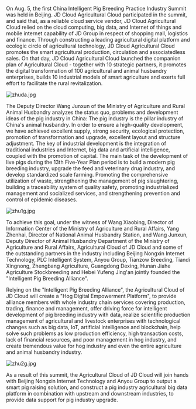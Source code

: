 On Aug. 5, the first China Intelligent Pig Breeding Practice Industry Summit was held in Beijing. JD Cloud Agricultural Cloud participated in the summit, and said that, as a reliable cloud service vendor, JD Cloud Agricultural Cloud relied on the cloud computing, big data, and Internet of things and mobile internet capability of JD Group in respect of shopping mall, logistics and finance. Through constructing a leading agricultural digital platform and ecologic circle of agricultural technology, JD Cloud Agricultural Cloud promotes the smart agricultural production, circulation and associatedless sales. On that day, JD Cloud Agricultural Cloud launched the companion plan of Agricultural Cloud - together with 10 strategic partners, it promotes the digital transformation of 100 agricultural and animal husbandry enterprises, builds 10 industrial models of smart agriculture and exerts full effort to facilitate the rural revitalization.

![zhuda.jpg]()

The Deputy Director Wang Junxun of the Ministry of Agriculture and Rural Animal Husbandry analyzes the status quo, problems and development ideas of the pig industry in China: The pig industry is the pillar industry of China's animal husbandry. In order to ensure a high-quality development, we have achieved excellent supply, strong security, ecological protection, promotion of transformation and upgrade, excellent layout and structure adjustment. The key of industrial development is the integration of traditional industries and Internet, big data and artificial intelligence, coupled with the promotion of capital. The main task of the development of live pigs during the 13th Five-Year Plan period is to build a modern pig breeding industry, upgrade the feed and veterinary drug industry, and develop standardized scale farming. Promoting the comprehensive utilization of waste, strengthening the management of pig slaughtering, building a traceability system of quality safety, promoting industrialized management and socialized services, and strengthening prevention and control of epidemic diseases.

![zhu1g.jpg]()

To achieve this goal, under the witness of Wang Xiaobing, Director of Information Center of the Ministry of Agriculture and Rural Affairs, Yang Zhenhai, Director of National Animal Husbandry Station, and Wang Junxun, Deputy Director of Animal Husbandry Department of the Ministry of Agriculture and Rural Affairs, Agricultural Cloud of JD Cloud and some of the outstanding partners in the industry including Beijing Nongxin Internet Technology, PLC Intelligent System, Anyou Group, Tianzow Breeding, Tiandi Xingnong, Zhengbang Agriculture, Guangdong Dexing, Hunan Jiahe Agriculture Stockbreeding and Hebei Yufeng Jing'an jointly founded the "Intelligent Pig Breeding Alliance".

Relying on the "Intelligent Pig Breeding Alliance", the Agricultural Cloud of JD Cloud will create a "Hog Digital Empowerment Platform", to provide alliance members with whole industry chain services covering production, trading, finance and management, offer driving force for intelligent development of pig breeding industry with data, realize scientific production management of agricultural and livestock enterprises with technological changes such as big data, IoT, artificial intelligence and blockchain, help solve such problems as low production efficiency, high transaction costs, lack of financial resources, and poor management in hog industry, and create tremendous value for hog industry and even the entire agriculture and animal husbandry industry.

![zhu2g.jpg]()

As a result of this summit, the Agricultural Cloud of JD Cloud will join hands with Beijing Nongxin Internet Technology and Anyou Group to output a smart pig raising solution, and construct a pig industry agricultural big data platform in combination with upstream and downstream industries, to provide data support for pig industry upgrade.
